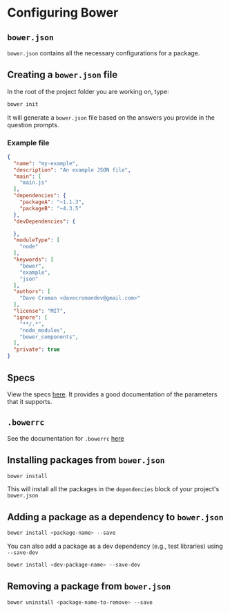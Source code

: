 # Configuring Bower

## `bower.json`

`bower.json` contains all the necessary configurations for a package.

## Creating a `bower.json` file

In the root of the project folder you are working on, type:

```bash
bower init
```

It will generate a `bower.json` file based on the answers you provide in the question prompts.

### Example file

```json
{
  "name": "my-example",
  "description": "An example JSON file",
  "main": [
    "main.js"
  ],
  "dependencies": {
    "packageA": "~1.1.3",
    "packageB": "~4.3.5"
  },
  "devDependencies": {

  },
  "moduleType": [
    "node"
  ],
  "keywords": [
    "bower",
    "example",
    "json"
  ],
  "authors": [
    "Dave Croman <davecromandev@gmail.com>"
  ],
  "license": "MIT",
  "ignore": [
    "**/.*",
    "node_modules",
    "bower_components",
  ],
  "private": true
}
```

## Specs

View the specs [here](https://github.com/bower/spec/blob/master/json.md). It provides a good documentation of the parameters that it supports.

## `.bowerrc`

See the documentation for `.bowerrc` [here](https://github.com/bower/spec/blob/master/config.md)

## Installing packages from `bower.json`

```bash
bower install
```

This will install all the packages in the `dependencies` block of your project's `bower.json`

## Adding a package as a dependency to `bower.json`

```bash
bower install <package-name> --save
```

You can also add a package as a dev dependency (e.g., test libraries) using `--save-dev`

```bash
bower install <dev-package-name> --save-dev
```

## Removing a package from `bower.json`

```bash
bower uninstall <package-name-to-remove> --save
```